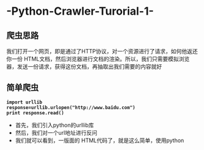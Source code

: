 # -Python-Crawler-Turorial-1-   
## 爬虫思路 
我们打开一个网页，即是通过了HTTP协议，对一个资源进行了请求，如何他返还你一份 HTML文档，然后浏览器进行文档的渲染。所以，我们只需要模拟浏览器，发送一份请求，获得这份文档，再抽取出我们需要的内容就好</br>
## 简单爬虫
**`import urllib`   
`response=urllib.urlopen("http://www.baidu.com")`   
`print response.read()`**   
* 首先，我们引入python的urllib库  
* 然后，我们对一个url地址进行反问</br>
* 我们就可以看到，一版面的 HTML代码了，就是这么简单，使用python
